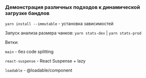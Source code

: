 ### Демонстрация различных подходов к динамической загрузке бандлов

`yarn install --immutable` - установка зависимостей

Запуск анализа размера чанков: `yarn stats-dev` | `yarn stats-prod`

Ветки:

`main` - без code splitting

`react-suspense` - React Suspense + lazy

`loadable` - @loadable/component
